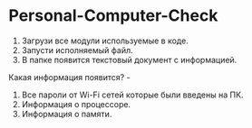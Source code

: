 # Personal-Computer-Check
1. Загрузи все модули используемые в коде.
2. Запусти исполняемый файл.
3. В папке появится текстовый документ с информацией.

Какая информация появится? -
1. Все пароли от Wi-Fi сетей которые были введены на ПК.
2. Информация о процессоре.
3. Информация о памяти.
